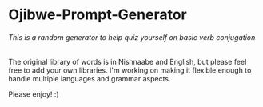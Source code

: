 # Ojibwe-Prompt-Generator
###### This is a random generator to help quiz yourself on basic verb conjugation

The original library of words is in Nishnaabe and English, but please feel free to add your own libraries. I'm working on making it flexible enough to handle multiple languages and grammar aspects.

Please enjoy! :)
